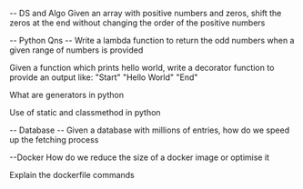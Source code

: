 -- DS and Algo
Given an array with positive numbers and zeros, shift the zeros at the end without changing the order of the positive numbers

-- Python Qns --
Write a lambda function to return the odd numbers when a given range of numbers is provided

Given a function which prints hello world, write a decorator function to provide an output like:
"Start"
"Hello World"
"End"

What are generators in python

Use of static and classmethod in python

-- Database --
Given a database with millions of entries, how do we speed up the fetching process

--Docker
How do we reduce the size of a docker image or optimise it

Explain the dockerfile commands


